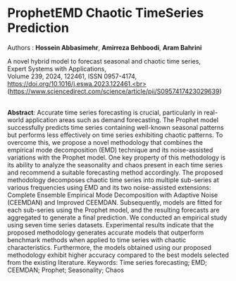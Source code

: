 # ProphetEMD Chaotic TimeSeries Prediction
Authors : **Hossein Abbasimehr**, **Amirreza Behboodi**, **Aram Bahrini**

A novel hybrid model to forecast seasonal and chaotic time series,<br>
Expert Systems with Applications,<br>
Volume 239,
2024,
122461,
ISSN 0957-4174,<br>
https://doi.org/10.1016/j.eswa.2023.122461.<br>
(https://www.sciencedirect.com/science/article/pii/S0957417423029639)<br><br>

**Abstract**: Accurate time series forecasting is crucial, particularly in real-world application areas such as demand forecasting. The Prophet model successfully predicts time series containing well-known seasonal patterns but performs less effectively on time series exhibiting chaotic patterns. To overcome this, we propose a novel methodology that combines the empirical mode decomposition (EMD) technique and its noise-assisted variations with the Prophet model. One key property of this methodology is its ability to analyze the seasonality and chaos present in each time series and recommend a suitable forecasting method accordingly. The proposed methodology decomposes chaotic time series into multiple sub-series at various frequencies using EMD and its two noise-assisted extensions: Complete Ensemble Empirical Mode Decomposition with Adaptive Noise (CEEMDAN) and Improved CEEMDAN. Subsequently, models are fitted for each sub-series using the Prophet model, and the resulting forecasts are aggregated to generate a final prediction. We conducted an empirical study using seven time series datasets. Experimental results indicate that the proposed methodology generates accurate models that outperform benchmark methods when applied to time series with chaotic characteristics. Furthermore, the models obtained using our proposed methodology exhibit higher accuracy compared to the best models selected from the existing literature.
Keywords: Time series forecasting; EMD; CEEMDAN; Prophet; Seasonality; Chaos
